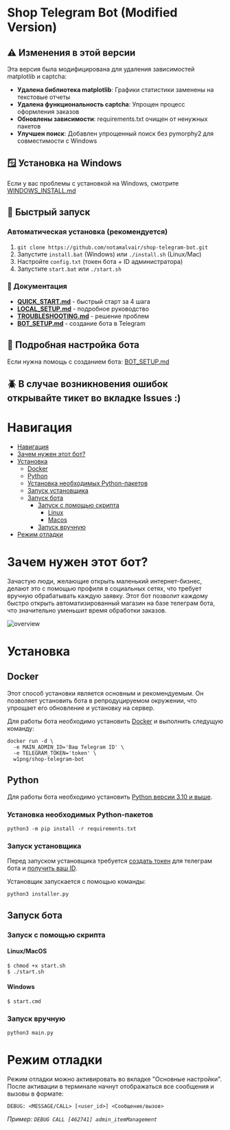 # Shop Telegram Bot (Modified Version)

## ⚠️ Изменения в этой версии
Эта версия была модифицирована для удаления зависимостей matplotlib и captcha:
- **Удалена библиотека matplotlib**: Графики статистики заменены на текстовые отчеты
- **Удалена функциональность captcha**: Упрощен процесс оформления заказов
- **Обновлены зависимости**: requirements.txt очищен от ненужных пакетов
- **Улучшен поиск**: Добавлен упрощенный поиск без pymorphy2 для совместимости с Windows

## 🪟 Установка на Windows
Если у вас проблемы с установкой на Windows, смотрите [WINDOWS_INSTALL.md](WINDOWS_INSTALL.md)

## 🚀 Быстрый запуск

### Автоматическая установка (рекомендуется)
1. `git clone https://github.com/notamalvair/shop-telegram-bot.git`
2. Запустите `install.bat` (Windows) или `./install.sh` (Linux/Mac)
3. Настройте `config.txt` (токен бота + ID администратора)
4. Запустите `start.bat` или `./start.sh`

### 📖 Документация
- **[QUICK_START.md](QUICK_START.md)** - быстрый старт за 4 шага
- **[LOCAL_SETUP.md](LOCAL_SETUP.md)** - подробное руководство
- **[TROUBLESHOOTING.md](TROUBLESHOOTING.md)** - решение проблем
- **[BOT_SETUP.md](BOT_SETUP.md)** - создание бота в Telegram

## 🤖 Подробная настройка бота
Если нужна помощь с созданием бота: [BOT_SETUP.md](BOT_SETUP.md)

## 🪲 В случае возникновения ошибок открывайте тикет во вкладке Issues :)

# Навигация

- [Навигация](#навигация)
- [Зачем нужен этот бот?](#зачем-нужен-этот-бот)
- [Установка](#установка)
     - [Docker](#docker)
     - [Python](#python)
     - [Установка необходимых Python-пакетов](#установка-необходимых-python-пакетов)
     - [Запуск установщика](#запуск-установщика)
     - [Запуск бота](#запуск-бота)
          - [Запуск с помощью скрипта](#запуск-с-помощью-скрипта)
               - [Linux](#linux)
               - [Macos](#macos)
          - [Запуск вручную](#запуск-вручную)
- [Режим отладки](#режим-отладки)

# Зачем нужен этот бот?

Зачастую люди, желающие открыть маленький интернет-бизнес, делают это с помощью профиля в социальных сетях, что требует вручную обрабатывать каждую заявку. Этот бот позволит каждому быстро открыть автоматизированный магазин на базе телеграм бота, что значительно уменьшит время обработки заказов.

![overview](DOCS/bot_overview.gif)

# Установка

## Docker
Этот способ установки является основным и рекомендуемым. Он позволяет установить бота в репродуцируемом окружении, что упрощает его обновление и установку на сервер.

Для работы бота необходимо установить [Docker](https://docs.docker.com/get-docker/) и выполнить следущую команду:

```
docker run -d \
  -e MAIN_ADMIN_ID='Ваш Telegram ID' \
  -e TELEGRAM_TOKEN='token' \
  w1png/shop-telegram-bot
```

## Python

Для работы бота необходимо установить [Python версии 3.10 и выше](https://www.python.org/downloads/).

### Установка необходимых Python-пакетов

    python3 -m pip install -r requirements.txt

### Запуск установщика

Перед запуском установщика требуется [создать токен](https://youtu.be/fyISLEvzIec) для телеграм бота и [получить ваш ID](https://badcode.ru/kak-v-telegram-uznat-svoi-id/).

Установщик запускается с помощью команды: 

    python3 installer.py

## Запуск бота

### Запуск с помощью скрипта

#### Linux/MacOS

    $ chmod +x start.sh
    $ ./start.sh

#### Windows

    $ start.cmd

### Запуск вручную

    python3 main.py

# Режим отладки

Режим отладки можно активировать во вкладке "Основные настройки". 
После активации в терминале начнут отображаться все сообщения и вызовы в формате:

    DEBUG: <MESSAGE/CALL> [<user_id>] <Сообщение/вызов>

*Пример: `DEBUG CALL [462741] admin_itemManagement`*
